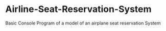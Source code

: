 # Airline-Seat-Reservation-System

Basic Console Program of a model of an airplane seat reservation System
